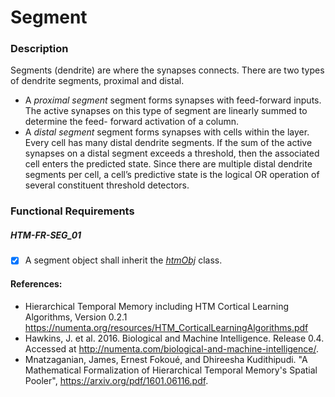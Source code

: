 
# Segment

### Description
Segments (dendrite) are where the synapses connects. There are two types of dendrite segments, proximal and
distal.
- A *proximal segment* segment forms synapses with feed-forward inputs. The active synapses on this
type of segment are linearly summed to determine the feed- forward activation of a column.
- A *distal segment* segment forms synapses with cells within the layer. Every cell has many distal
dendrite segments. If the sum of the active synapses on a distal segment exceeds a threshold, then the
associated cell enters the predicted state. Since there are multiple distal dendrite segments per cell, a
cell’s predictive state is the logical OR operation of several constituent threshold detectors.

### Functional Requirements

##### HTM-FR-SEG_01
- [x] A segment object shall inherit the [_htmObj_](./req_htmobj.md) class.



#### References:
* Hierarchical Temporal Memory including HTM Cortical Learning Algorithms,
Version 0.2.1 https://numenta.org/resources/HTM_CorticalLearningAlgorithms.pdf
* Hawkins, J. et al. 2016. Biological and Machine Intelligence.
Release 0.4. Accessed at http://numenta.com/biological-and-machine-intelligence/.
* Mnatzaganian, James, Ernest Fokoué, and Dhireesha Kudithipudi. "A Mathematical Formalization of Hierarchical Temporal Memory's Spatial Pooler", https://arxiv.org/pdf/1601.06116.pdf.
